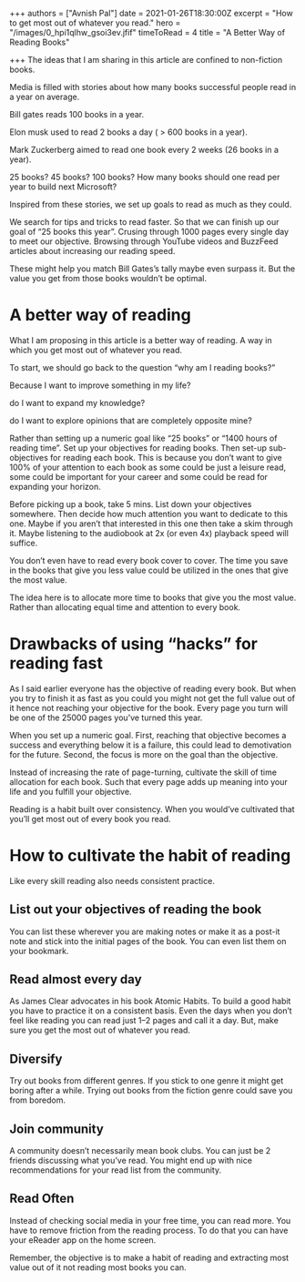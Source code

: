 +++
authors = ["Avnish Pal"]
date = 2021-01-26T18:30:00Z
excerpt = "How to get most out of whatever you read."
hero = "/images/0_hpi1qlhw_gsoi3ev.jfif"
timeToRead = 4
title = "A Better Way of Reading Books"

+++
The ideas that I am sharing in this article are confined to non-fiction books.

Media is filled with stories about how many books successful people read in a year on average.

Bill gates reads 100 books in a year.

Elon musk used to read 2 books a day ( > 600 books in a year).

Mark Zuckerberg aimed to read one book every 2 weeks (26 books in a year).

25 books? 45 books? 100 books? How many books should one read per year to build next Microsoft?

Inspired from these stories, we set up goals to read as much as they could.

We search for tips and tricks to read faster. So that we can finish up our goal of “25 books this year”. Crusing through 1000 pages every single day to meet our objective. Browsing through YouTube videos and BuzzFeed articles about increasing our reading speed.

These might help you match Bill Gates’s tally maybe even surpass it. But the value you get from those books wouldn’t be optimal.

# A better way of reading

What I am proposing in this article is a better way of reading. A way in which you get most out of whatever you read.

To start, we should go back to the question “why am I reading books?”

Because I want to improve something in my life?

do I want to expand my knowledge?

do I want to explore opinions that are completely opposite mine?

Rather than setting up a numeric goal like “25 books” or “1400 hours of reading time”. Set up your objectives for reading books. Then set-up sub-objectives for reading each book. This is because you don’t want to give 100% of your attention to each book as some could be just a leisure read, some could be important for your career and some could be read for expanding your horizon.

Before picking up a book, take 5 mins. List down your objectives somewhere. Then decide how much attention you want to dedicate to this one. Maybe if you aren’t that interested in this one then take a skim through it. Maybe listening to the audiobook at 2x (or even 4x) playback speed will suffice.

You don’t even have to read every book cover to cover. The time you save in the books that give you less value could be utilized in the ones that give the most value.

The idea here is to allocate more time to books that give you the most value. Rather than allocating equal time and attention to every book.

# Drawbacks of using “hacks” for reading fast

As I said earlier everyone has the objective of reading every book. But when you try to finish it as fast as you could you might not get the full value out of it hence not reaching your objective for the book. Every page you turn will be one of the 25000 pages you’ve turned this year.

When you set up a numeric goal. First, reaching that objective becomes a success and everything below it is a failure, this could lead to demotivation for the future. Second, the focus is more on the goal than the objective.

Instead of increasing the rate of page-turning, cultivate the skill of time allocation for each book. Such that every page adds up meaning into your life and you fulfill your objective.

Reading is a habit built over consistency. When you would’ve cultivated that you’ll get most out of every book you read.

# How to cultivate the habit of reading

Like every skill reading also needs consistent practice.

## **List out your objectives of reading the book**

You can list these wherever you are making notes or make it as a post-it note and stick into the initial pages of the book. You can even list them on your bookmark.

## **Read almost every day**

As James Clear advocates in his book Atomic Habits. To build a good habit you have to practice it on a consistent basis. Even the days when you don’t feel like reading you can read just 1–2 pages and call it a day. But, make sure you get the most out of whatever you read.

## **Diversify**

Try out books from different genres. If you stick to one genre it might get boring after a while. Trying out books from the fiction genre could save you from boredom.

## **Join community**

A community doesn’t necessarily mean book clubs. You can just be 2 friends discussing what you’ve read. You might end up with nice recommendations for your read list from the community.

## **Read Often**

Instead of checking social media in your free time, you can read more. You have to remove friction from the reading process. To do that you can have your eReader app on the home screen.

Remember, the objective is to make a habit of reading and extracting most value out of it not reading most books you can.